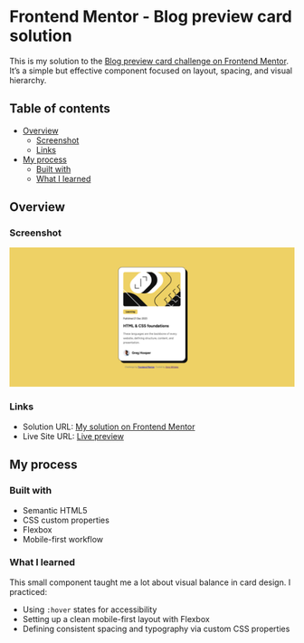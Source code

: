 # Frontend Mentor - Blog preview card solution

This is my solution to the [Blog preview card challenge on Frontend Mentor](https://www.frontendmentor.io/challenges/blog-preview-card-ckPaj01IcS). It’s a simple but effective component focused on layout, spacing, and visual hierarchy.

## Table of contents

- [Overview](#overview)
  - [Screenshot](#screenshot)
  - [Links](#links)
- [My process](#my-process)
  - [Built with](#built-with)
  - [What I learned](#what-i-learned)

## Overview

### Screenshot

![Screenshot of my solution](/assets/images/screenshot.png)

### Links

- Solution URL: [My solution on Frontend Mentor](https://www.frontendmentor.io/solutions/your-solution-slug)
- Live Site URL: [Live preview](https://your-live-site-url.com)

## My process

### Built with

- Semantic HTML5
- CSS custom properties
- Flexbox
- Mobile-first workflow

### What I learned

This small component taught me a lot about visual balance in card design. I practiced:

- Using `:hover` states for accessibility
- Setting up a clean mobile-first layout with Flexbox
- Defining consistent spacing and typography via custom CSS properties
